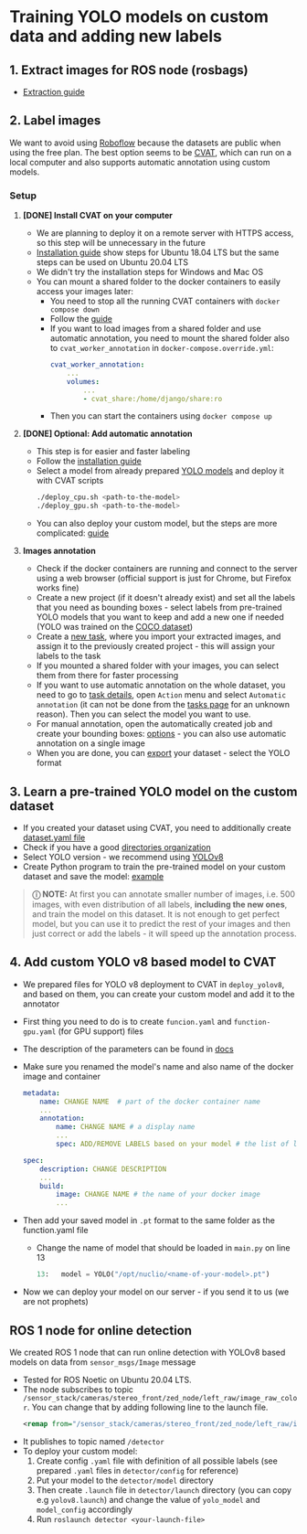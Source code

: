 # Training YOLO models on custom data and adding new labels

## 1. Extract images for ROS node (rosbags)
* [Extraction guide](http://wiki.ros.org/rosbag/Tutorials/Exporting%20image%20and%20video%20data)

## 2. Label images
We want to avoid using [Roboflow](https://roboflow.com/) because the datasets are public when using the free plan. The best option seems to be [CVAT](https://www.cvat.ai/), which can run on a local computer and also supports automatic annotation using custom models.

### Setup
1. **[DONE] Install CVAT on your computer**
   * We are planning to deploy it on a remote server with HTTPS access, so this step will be unnecessary in the future
   * [Installation guide](https://opencv.github.io/cvat/docs/administration/basics/installation/) show steps for Ubuntu 18.04 LTS but the same steps can be used on Ubuntu 20.04 LTS
   * We didn't try the installation steps for Windows and Mac OS
   * You can mount a shared folder to the docker containers to easily access your images later:
     * You need to stop all the running CVAT containers with `docker compose down`
     * Follow the [guide](https://opencv.github.io/cvat/docs/administration/basics/installation/#share-path)
     * If you want to load images from a shared folder and use automatic annotation, you need to mount the shared folder also to `cvat_worker_annotation` in `docker-compose.override.yml`:
        ```yaml
        cvat_worker_annotation:
            ...
            volumes:
                ...
                - cvat_share:/home/django/share:ro
        ```
     * Then you can start the containers using `docker compose up`
2. **[DONE] Optional: Add automatic annotation**
   * This step is for easier and faster labeling
   * Follow the [installation guide](https://opencv.github.io/cvat/docs/administration/advanced/installation_automatic_annotation/)
   * Select a model from already prepared [YOLO models](https://github.com/opencv/cvat#deep-learning-serverless-functions-for-automatic-labeling) and deploy it with CVAT scripts
        ```bash
        ./deploy_cpu.sh <path-to-the-model>
        ./deploy_gpu.sh <path-to-the-model>
        ```
   * You can also deploy your custom model, but the steps are more complicated: [guide](https://opencv.github.io/cvat/docs/manual/advanced/serverless-tutorial/#adding-your-own-dl-models)

3. **Images annotation**
   * Check if the docker containers are running and connect to the server using a web browser (official support is just for Chrome, but Firefox works fine) 
   * Create a new project (if it doesn't already exist) and set all the labels that you need as bounding boxes - select labels from pre-trained YOLO models that you want to keep and add a new one if needed (YOLO was trained on the [COCO dataset](https://tech.amikelive.com/node-718/what-object-categories-labels-are-in-coco-dataset/))
   * Create a [new task](https://opencv.github.io/cvat/docs/manual/basics/create_an_annotation_task/), where you import your extracted images, and assign it to the previously created project - this will assign your labels to the task
   * If you mounted a shared folder with your images, you can select them from there for faster processing
   * If you want to use automatic annotation on the whole dataset, you need to go to [task details](https://opencv.github.io/cvat/docs/manual/basics/task-details/), open `Action` menu and select `Automatic annotation` (it can not be done from the [tasks page](https://opencv.github.io/cvat/docs/manual/basics/tasks-page/) for an unknown reason). Then you can select the model you want to use.
   * For manual annotation, open the automatically created job and create your bounding boxes: [options](https://opencv.github.io/cvat/docs/getting_started/#annotation) - you can also use automatic annotation on a single image
   * When you are done, you can [export](https://opencv.github.io/cvat/docs/getting_started/#export-dataset) your dataset - select the YOLO format

## 3. Learn a pre-trained YOLO model on the custom dataset
   * If you created your dataset using CVAT, you need to additionally create [dataset.yaml file](https://github.com/ultralytics/yolov5/wiki/Train-Custom-Data#11-create-datasetyaml)
   * Check if you have a good [directories organization](https://github.com/ultralytics/yolov5/wiki/Train-Custom-Data#13-organize-directories)
   * Select YOLO version - we recommend using [YOLOv8](https://github.com/ultralytics/ultralytics)
   * Create Python program to train the pre-trained model on your custom dataset and save the model: [example](https://github.com/ultralytics/ultralytics#python)

> **&#9432; NOTE:** At first you can annotate smaller number of images, i.e. 500 images, with even distribution of all labels, **including the new ones**, and train the model on this dataset. It is not enough to get perfect model, but you can use it to predict the rest of your images and then just correct or add the labels - it will speed up the annotation process.

## 4. Add custom YOLO v8 based model to CVAT
  * We prepared files for YOLO v8 deployment to CVAT in `deploy_yolov8`, and based on them, you can create your custom model and add it to the annotator
  * First thing you need to do is to create `funcion.yaml` and `function-gpu.yaml` (for GPU support) files
  * The description of the parameters can be found in [docs](https://opencv.github.io/cvat/docs/manual/advanced/serverless-tutorial/#dl-model-as-a-serverless-function)
  * Make sure you renamed the model's name and also name of the docker image and container
    ```yaml
    metadata:
        name: CHANGE NAME  # part of the docker container name
        ...
        annotation:
            name: CHANGE NAME # a display name 
            ...
            spec: ADD/REMOVE LABELS based on your model # the list of labels which the model supports
    
    spec:
        description: CHANGE DESCRIPTION
        ...
        build:
            image: CHANGE NAME # the name of your docker image
            ...
    ```

  * Then add your saved model in `.pt` format to the same folder as the function.yaml file
    * Change the name of model that should be loaded in `main.py` on line 13
      ```python
      13:   model = YOLO("/opt/nuclio/<name-of-your-model>.pt")
      ```
      
  * Now we can deploy your model on our server - if you send it to us (we are not prophets)

## ROS 1 node for online detection
We created ROS 1 node that can run online detection with YOLOv8 based models on data from `sensor_msgs/Image` message
* Tested for ROS Noetic on Ubuntu 20.04 LTS.
* The node subscribes to topic `/sensor_stack/cameras/stereo_front/zed_node/left_raw/image_raw_color`. You can change that by adding following line to the launch file.
  ```xml
  <remap from="/sensor_stack/cameras/stereo_front/zed_node/left_raw/image_raw_color" to="<your-topic>"/>
  ```
* It publishes to topic named `/detector`
* To deploy your custom model:
  1. Create config `.yaml` file with definition of all possible labels (see prepared `.yaml` files in `detector/config` for reference) 
  2. Put your model to the `detector/model` directory 
  3. Then create `.launch` file in `detector/launch` directory (you can copy e.g `yolov8.launch`) and change the value of `yolo_model` and `model_config` accordingly
  4. Run `roslaunch detector <your-launch-file>`
